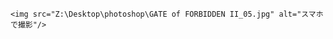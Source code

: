 <!DOCTYPE html>
<html>
  <head>
    <meta charset="utf-8"/>
    <title>画像添付</title>
  </head>
  <body>
    
    <img src="Z:\Desktop\photoshop\GATE of FORBIDDEN II_05.jpg" alt="スマホで撮影"/>
    
  </body>
</html>
